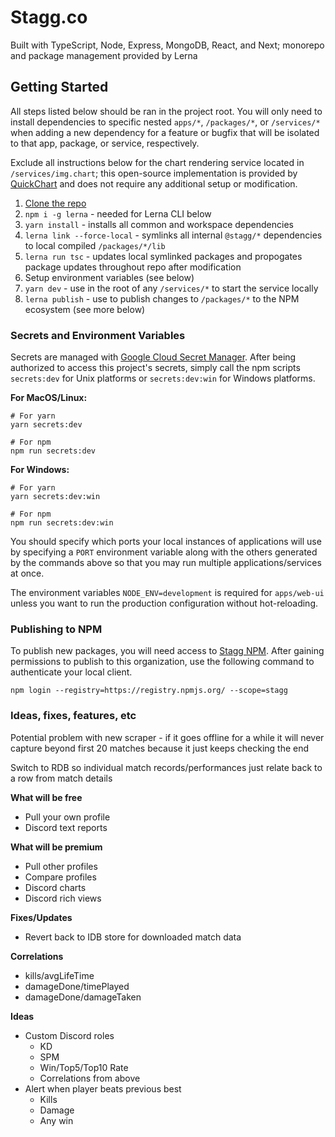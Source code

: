 # Stagg.co

Built with TypeScript, Node, Express, MongoDB, React, and Next; monorepo and package management provided by Lerna

## Getting Started

All steps listed below should be ran in the project root. You will only need to install dependencies to specific nested `apps/*`, `/packages/*`, or `/services/*` when adding a new dependency for a feature or bugfix that will be isolated to that app, package, or service, respectively.

Exclude all instructions below for the chart rendering service located in `/services/img.chart`; this open-source implementation is provided by [QuickChart](https://quickchart.io/) and does not require any additional setup or modification.

1. [Clone the repo](https://github.com/mdlindsey/stagg)
2. `npm i -g lerna` - needed for Lerna CLI below
3. `yarn install` - installs all common and workspace dependencies
4. `lerna link --force-local` - symlinks all internal `@stagg/*` dependencies to local compiled `/packages/*/lib`
5. `lerna run tsc` - updates local symlinked packages and propogates package updates throughout repo after modification
6. Setup environment variables (see below)
7. `yarn dev` - use in the root of any `/services/*` to start the service locally
8. `lerna publish` - use to publish changes to `/packages/*` to the NPM ecosystem (see more below)

### Secrets and Environment Variables

Secrets are managed with [Google Cloud Secret Manager](https://console.cloud.google.com/security/secret-manager). After being authorized to access this project's secrets, simply call the npm scripts `secrets:dev` for Unix platforms or `secrets:dev:win` for Windows platforms.

**For MacOS/Linux:**

```
# For yarn
yarn secrets:dev
```

```
# For npm
npm run secrets:dev
```

**For Windows:**

```
# For yarn
yarn secrets:dev:win
```

```
# For npm
npm run secrets:dev:win
```

You should specify which ports your local instances of applications will use by specifying a `PORT` environment variable along with the others generated by the commands above so that you may run multiple applications/services at once.

The environment variables `NODE_ENV=development` is required for `apps/web-ui` unless you want to run the production configuration without hot-reloading.

### Publishing to NPM

To publish new packages, you will need access to [Stagg NPM](https://www.npmjs.com/settings/stagg/packages). After gaining permissions to publish to this organization, use the following command to authenticate your local client.

```
npm login --registry=https://registry.npmjs.org/ --scope=stagg
```

### Ideas, fixes, features, etc

Potential problem with new scraper - if it goes offline for a while it will never capture beyond first 20 matches because it just keeps checking the end

Switch to RDB so individual match records/performances just relate back to a row from match details

**What will be free**
- Pull your own profile
- Discord text reports

**What will be premium**
- Pull other profiles
- Compare profiles
- Discord charts
- Discord rich views

**Fixes/Updates**
- Revert back to IDB store for downloaded match data
    
**Correlations**
- kills/avgLifeTime
- damageDone/timePlayed
- damageDone/damageTaken

**Ideas**
- Custom Discord roles
    - KD
    - SPM
    - Win/Top5/Top10 Rate
    - Correlations from above
- Alert when player beats previous best
    - Kills
    - Damage
    - Any win
